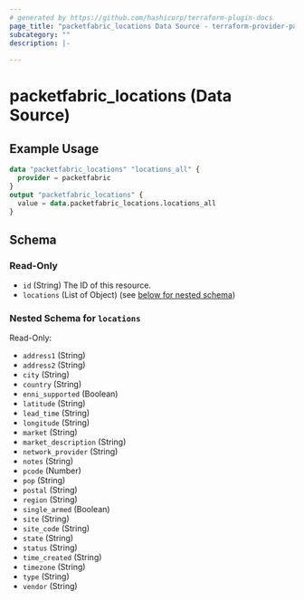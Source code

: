 ```yaml
---
# generated by https://github.com/hashicorp/terraform-plugin-docs
page_title: "packetfabric_locations Data Source - terraform-provider-packetfabric"
subcategory: ""
description: |-
  
---
```


# packetfabric_locations (Data Source)



## Example Usage

```terraform
data "packetfabric_locations" "locations_all" {
  provider = packetfabric
}
output "packetfabric_locations" {
  value = data.packetfabric_locations.locations_all
}
```

<!-- schema generated by tfplugindocs -->
## Schema

### Read-Only

- `id` (String) The ID of this resource.
- `locations` (List of Object) (see [below for nested schema](#nestedatt--locations))

<a id="nestedatt--locations"></a>
### Nested Schema for `locations`

Read-Only:

- `address1` (String)
- `address2` (String)
- `city` (String)
- `country` (String)
- `enni_supported` (Boolean)
- `latitude` (String)
- `lead_time` (String)
- `longitude` (String)
- `market` (String)
- `market_description` (String)
- `network_provider` (String)
- `notes` (String)
- `pcode` (Number)
- `pop` (String)
- `postal` (String)
- `region` (String)
- `single_armed` (Boolean)
- `site` (String)
- `site_code` (String)
- `state` (String)
- `status` (String)
- `time_created` (String)
- `timezone` (String)
- `type` (String)
- `vendor` (String)


